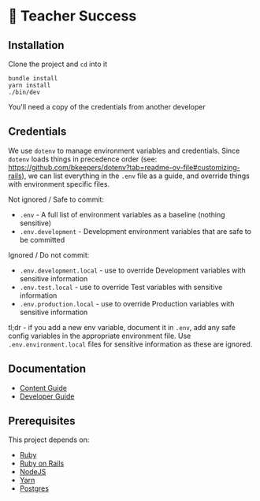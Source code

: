 # 💪 Teacher Success

## Installation

Clone the project and `cd` into it

```
bundle install
yarn install
./bin/dev
```

You'll need a copy of the credentials from another developer

## Credentials

We use `dotenv` to manage environment variables and credentials. Since `dotenv` loads things in precedence order (see:  https://github.com/bkeepers/dotenv?tab=readme-ov-file#customizing-rails), we can list everything in the `.env` file as a guide, and override things with environment specific files.

Not ignored / Safe to commit:

- `.env` - A full list of environment variables as a baseline (nothing sensitive)
- `.env.development` - Development environment variables that are safe to be committed

Ignored / Do not commit:

- `.env.development.local` - use to override Development variables with sensitive information
- `.env.test.local` - use to override Test variables with sensitive information
- `.env.production.local` - use to override Production variables with sensitive information

tl;dr - if you add a new env variable, document it in `.env`, add any safe config variables in the appropriate environment file. Use `.env.environment.local` files for sensitive information as these are ignored.

## Documentation

- [Content Guide](docs/content.md)
- [Developer Guide](docs/development.md)

## Prerequisites

This project depends on:

  - [Ruby](https://www.ruby-lang.org/)
  - [Ruby on Rails](https://rubyonrails.org/)
  - [NodeJS](https://nodejs.org/)
  - [Yarn](https://yarnpkg.com/)
  - [Postgres](https://www.postgresql.org/)

